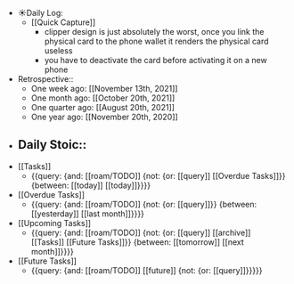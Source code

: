 - ☀️Daily Log:
    - [[Quick Capture]]
        - clipper design is just absolutely the worst, once you link the physical card to the phone wallet it renders the physical card useless 
        - you have to deactivate the card before activating it on a new phone 
- Retrospective::
    - One week ago: [[November 13th, 2021]]
    - One month ago: [[October 20th, 2021]]
    - One quarter ago: [[August 20th, 2021]]
    - One year ago: [[November 20th, 2020]]
- Daily Stoic::
    - 
- [[Tasks]]
    - {{query: {and: [[roam/TODO]] {not: {or: [[query]] [[Overdue Tasks]]}} {between: [[today]] [[today]]}}}}
- [[Overdue Tasks]]
    - {{query: {and: [[roam/TODO]] {not: {or: [[query]]}} {between: [[yesterday]] [[last month]]}}}}
- [[Upcoming Tasks]]
    - {{query: {and: [[roam/TODO]] {not: {or: [[query]] [[archive]] [[Tasks]] [[Future Tasks]]}} {between: [[tomorrow]] [[next month]]}}}}
- [[Future Tasks]]
    - {{query: {and: [[roam/TODO]] [[future]] {not: {or: [[query]]}}}}}
